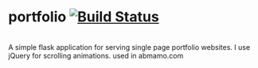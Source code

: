 # portfolio [![Build Status](https://travis-ci.org/abmamo/portfolio.svg?branch=master)](https://travis-ci.org/abmamo/portfolio)
<br />
A simple flask application for serving single page portfolio websites. I use jQuery for scrolling animations. used in abmamo.com
